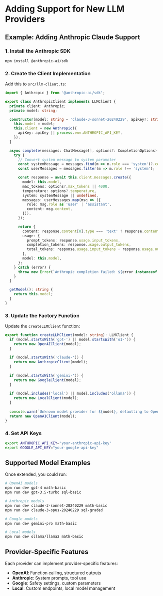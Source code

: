 # Adding Support for New LLM Providers

## Example: Adding Anthropic Claude Support

### 1. Install the Anthropic SDK
```bash
npm install @anthropic-ai/sdk
```

### 2. Create the Client Implementation

Add this to `src/llm-client.ts`:

```typescript
import { Anthropic } from '@anthropic-ai/sdk';

export class AnthropicClient implements LLMClient {
  private client: Anthropic;
  private model: string;

  constructor(model: string = 'claude-3-sonnet-20240229', apiKey?: string) {
    this.model = model;
    this.client = new Anthropic({
      apiKey: apiKey || process.env.ANTHROPIC_API_KEY,
    });
  }

  async complete(messages: ChatMessage[], options?: CompletionOptions): Promise<CompletionResult> {
    try {
      // Convert system message to system parameter
      const systemMessage = messages.find(m => m.role === 'system')?.content || '';
      const userMessages = messages.filter(m => m.role !== 'system');

      const response = await this.client.messages.create({
        model: this.model,
        max_tokens: options?.max_tokens || 4000,
        temperature: options?.temperature,
        system: systemMessage || undefined,
        messages: userMessages.map(msg => ({
          role: msg.role as 'user' | 'assistant',
          content: msg.content,
        })),
      });

      return {
        content: response.content[0].type === 'text' ? response.content[0].text : '',
        usage: {
          prompt_tokens: response.usage.input_tokens,
          completion_tokens: response.usage.output_tokens,
          total_tokens: response.usage.input_tokens + response.usage.output_tokens,
        },
        model: this.model,
      };
    } catch (error) {
      throw new Error(`Anthropic completion failed: ${error instanceof Error ? error.message : String(error)}`);
    }
  }

  getModel(): string {
    return this.model;
  }
}
```

### 3. Update the Factory Function

Update the `createLLMClient` function:

```typescript
export function createLLMClient(model: string): LLMClient {
  if (model.startsWith('gpt-') || model.startsWith('o1-')) {
    return new OpenAIClient(model);
  }
  
  if (model.startsWith('claude-')) {
    return new AnthropicClient(model);
  }
  
  if (model.startsWith('gemini-')) {
    return new GoogleClient(model);
  }
  
  if (model.includes('local') || model.includes('ollama')) {
    return new LocalClient(model);
  }
  
  console.warn(`Unknown model provider for ${model}, defaulting to OpenAI`);
  return new OpenAIClient(model);
}
```

### 4. Set API Keys

```bash
export ANTHROPIC_API_KEY="your-anthropic-api-key"
export GOOGLE_API_KEY="your-google-api-key"
```

## Supported Model Examples

Once extended, you could run:

```bash
# OpenAI models
npm run dev gpt-4 math-basic
npm run dev gpt-3.5-turbo sql-basic

# Anthropic models
npm run dev claude-3-sonnet-20240229 math-basic
npm run dev claude-3-opus-20240229 sql-graded

# Google models
npm run dev gemini-pro math-basic

# Local models
npm run dev ollama/llama2 math-basic
```

## Provider-Specific Features

Each provider can implement provider-specific features:

- **OpenAI**: Function calling, structured outputs
- **Anthropic**: System prompts, tool use
- **Google**: Safety settings, custom parameters
- **Local**: Custom endpoints, local model management
